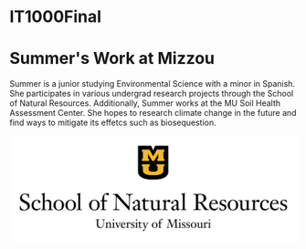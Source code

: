 # IT1000Final
<!DOCTYPE html>
<html>
<head>
  <title>Summer Fisher</title>
</head>
<body>

<h1>Summer's Work at Mizzou</h1>
<p>Summer is a junior studying Environmental Science with a minor in Spanish. She participates in various undergrad research projects through the School of Natural Resources. Additionally, Summer works at the MU Soil Health Assessment Center. She hopes to research climate change in the future and find ways to mitigate its effetcs such as biosequestion.</p>


</body>
</html>

![University of Missouri SNR](38585F3A-B9BC-42E9-8041-AF0D5C92F43C.png "University of Missouri SNR")
